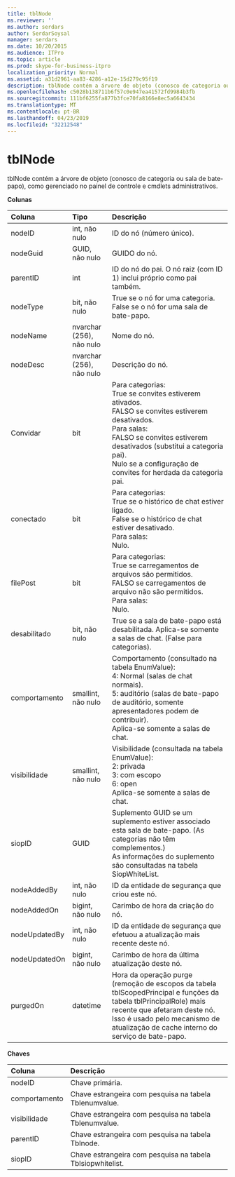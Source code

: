 ```yaml
---
title: tblNode
ms.reviewer: ''
ms.author: serdars
author: SerdarSoysal
manager: serdars
ms.date: 10/20/2015
ms.audience: ITPro
ms.topic: article
ms.prod: skype-for-business-itpro
localization_priority: Normal
ms.assetid: a31d2961-aa83-4286-a12e-15d279c95f19
description: tblNode contém a árvore de objeto (conosco de categoria ou sala de bate-papo), como gerenciado no painel de controle e cmdlets administrativos.
ms.openlocfilehash: c5028b138711b6f57c0e947ea41572fd9984b3fb
ms.sourcegitcommit: 111bf6255fa877b3fce70fa8166e8ec5a6643434
ms.translationtype: MT
ms.contentlocale: pt-BR
ms.lasthandoff: 04/23/2019
ms.locfileid: "32212548"
---
```

# <a name="tblnode"></a>tblNode
 
tblNode contém a árvore de objeto (conosco de categoria ou sala de bate-papo), como gerenciado no painel de controle e cmdlets administrativos.
  
**Colunas**

|**Coluna**|**Tipo**|**Descrição**|
|:-----|:-----|:-----|
|nodeID  <br/> |int, não nulo  <br/> |ID do nó (número único).  <br/> |
|nodeGuid  <br/> |GUID, não nulo  <br/> |GUIDO do nó.  <br/> |
|parentID  <br/> |int  <br/> |ID do nó do pai. O nó raiz (com ID 1) inclui próprio como pai também.  <br/> |
|nodeType  <br/> |bit, não nulo  <br/> |True se o nó for uma categoria.  <br/> False se o nó for uma sala de bate-papo.  <br/> |
|nodeName  <br/> |nvarchar (256), não nulo  <br/> |Nome do nó.  <br/> |
|nodeDesc  <br/> |nvarchar (256), não nulo  <br/> |Descrição do nó.  <br/> |
|Convidar  <br/> |bit  <br/> | Para categorias: <br/>  True se convites estiverem ativados. <br/>  FALSO se convites estiverem desativados. <br/>  Para salas: <br/>  FALSO se convites estiverem desativados (substitui a categoria pai). <br/>  Nulo se a configuração de convites for herdada da categoria pai. <br/> |
|conectado  <br/> |bit  <br/> | Para categorias: <br/>  True se o histórico de chat estiver ligado. <br/>  False se o histórico de chat estiver desativado. <br/>  Para salas: <br/>  Nulo. <br/> |
|filePost  <br/> |bit  <br/> | Para categorias: <br/>  True se carregamentos de arquivos são permitidos. <br/>  FALSO se carregamentos de arquivo não são permitidos. <br/>  Para salas: <br/>  Nulo. <br/> |
|desabilitado  <br/> |bit, não nulo  <br/> |True se a sala de bate-papo está desabilitada. Aplica-se somente a salas de chat. (False para categorias).  <br/> |
|comportamento  <br/> |smallint, não nulo  <br/> | Comportamento (consultado na tabela EnumValue): <br/>  4: Normal (salas de chat normais). <br/>  5: auditório (salas de bate-papo de auditório, somente apresentadores podem de contribuir). <br/>  Aplica-se somente a salas de chat. <br/> |
|visibilidade  <br/> |smallint, não nulo  <br/> | Visibilidade (consultada na tabela EnumValue): <br/>  2: privada <br/>  3: com escopo <br/>  6: open <br/>  Aplica-se somente a salas de chat. <br/> |
|siopID  <br/> |GUID  <br/> |Suplemento GUID se um suplemento estiver associado esta sala de bate-papo. (As categorias não têm complementos.)  <br/> As informações do suplemento são consultadas na tabela SiopWhiteList.  <br/> |
|nodeAddedBy  <br/> |int, não nulo  <br/> |ID da entidade de segurança que criou este nó.  <br/> |
|nodeAddedOn  <br/> |bigint, não nulo  <br/> |Carimbo de hora da criação do nó.  <br/> |
|nodeUpdatedBy  <br/> |int, não nulo  <br/> |ID da entidade de segurança que efetuou a atualização mais recente deste nó.  <br/> |
|nodeUpdatedOn  <br/> |bigint, não nulo  <br/> |Carimbo de hora da última atualização deste nó.  <br/> |
|purgedOn  <br/> |datetime  <br/> |Hora da operação purge (remoção de escopos da tabela tblScopedPrincipal e funções da tabela tblPrincipalRole) mais recente que afetaram deste nó. Isso é usado pelo mecanismo de atualização de cache interno do serviço de bate-papo.  <br/> |
   
**Chaves**

|**Coluna**|**Descrição**|
|:-----|:-----|
|nodeID  <br/> |Chave primária.  <br/> |
|comportamento  <br/> |Chave estrangeira com pesquisa na tabela Tblenumvalue.  <br/> |
|visibilidade  <br/> |Chave estrangeira com pesquisa na tabela Tblenumvalue.  <br/> |
|parentID  <br/> |Chave estrangeira com pesquisa na tabela Tblnode.  <br/> |
|siopID  <br/> |Chave estrangeira com pesquisa na tabela Tblsiopwhitelist.  <br/> |
   

